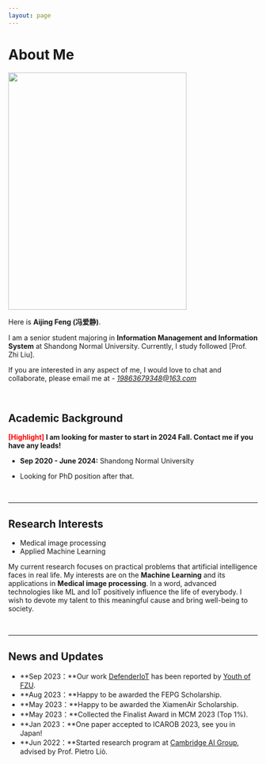 ```yaml
---
layout: page
---
```


# About Me

<img src="C:\Users\x'j\Desktop\2.jpg" class="floatpic" width="360" height="480">

Here is **Aijing Feng (冯爱静)**.

I am a senior student majoring in **Information Management and Information System** at Shandong Normal University. Currently, I study followed [Prof. Zhi Liu]. 

If you are interested in any aspect of me, I would love to chat and collaborate, please email me at - *19863679348@163.com*

<br>

## Academic Background

**<font color='red'>[Highlight]</font> I am looking for master to start in 2024 Fall. Contact me if you have any leads!**

- **Sep 2020 - June 2024:** Shandong Normal University

- Looking for PhD position after that.

<br>

---

## Research Interests

- Medical image processing
- Applied Machine Learning

My current research focuses on practical problems that artificial intelligence faces in real life. My interests are on the **Machine Learning** and its applications in **Medical image processing**. In a word, advanced technologies like ML and IoT positively influence the life of everybody.  I wish to devote my talent to this meaningful cause and bring well-being to society.

<br>

---

## News and Updates

- **Sep 2023：**Our work [DefenderIoT](https://fzuiot.site/) has been reported by [Youth of FZU](https://mp.weixin.qq.com/s/MF2NJQtEHsVwsm8Ym-l7Gg).
- **Aug 2023：**Happy to be awarded the FEPG Scholarship.
- **May 2023：**Happy to be awarded the XiamenAir Scholarship.
- **May 2023：**Collected the Finalist Award in MCM 2023 (Top 1%).
- **Jan 2023：**One paper accepted to ICAROB 2023, see you in Japan!
- **Jun 2022：**Started research program at [Cambridge AI Group](https://www.cl.cam.ac.uk/research/ai/), advised by Prof. Pietro Liò.

<br>

